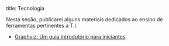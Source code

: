 title: Tecnologia

Nesta seção, publicarei alguns materiais dedicados ao ensino de ferramentas pertinentes à T.I.

- [Graphviz: Um guia introdutório para iniciantes](./graphviz/)
